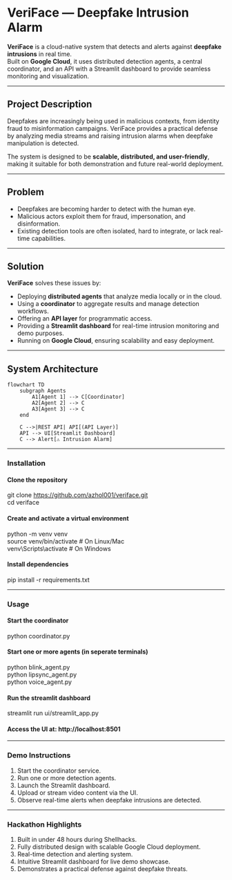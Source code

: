 # VeriFace — Deepfake Intrusion Alarm  

**VeriFace** is a cloud-native system that detects and alerts against **deepfake intrusions** in real time.  
Built on **Google Cloud**, it uses distributed detection agents, a central coordinator, and an API with a Streamlit dashboard to provide seamless monitoring and visualization.  

---

## Project Description  

Deepfakes are increasingly being used in malicious contexts, from identity fraud to misinformation campaigns. VeriFace provides a practical defense by analyzing media streams and raising intrusion alarms when deepfake manipulation is detected.  

The system is designed to be **scalable, distributed, and user-friendly**, making it suitable for both demonstration and future real-world deployment.  

---

## Problem  

- Deepfakes are becoming harder to detect with the human eye.  
- Malicious actors exploit them for fraud, impersonation, and disinformation.  
- Existing detection tools are often isolated, hard to integrate, or lack real-time capabilities.  

---

## Solution  

**VeriFace** solves these issues by:  
- Deploying **distributed agents** that analyze media locally or in the cloud.  
- Using a **coordinator** to aggregate results and manage detection workflows.  
- Offering an **API layer** for programmatic access.  
- Providing a **Streamlit dashboard** for real-time intrusion monitoring and demo purposes.  
- Running on **Google Cloud**, ensuring scalability and easy deployment.  

---

## System Architecture  

```mermaid
flowchart TD
    subgraph Agents
        A1[Agent 1] --> C[Coordinator]
        A2[Agent 2] --> C
        A3[Agent 3] --> C
    end

    C -->|REST API| API[(API Layer)]
    API --> UI[Streamlit Dashboard]
    C --> Alert[⚠️ Intrusion Alarm]
```

---

### Installation

#### Clone the repository 
git clone https://github.com/azhol001/veriface.git  
cd veriface

#### Create and activate a virtual environment 
python -m venv venv  
source venv/bin/activate    # On Linux/Mac  
venv\Scripts\activate        # On Windows

#### Install dependencies 
pip install -r requirements.txt

---

### Usage

#### Start the coordinator
python coordinator.py

#### Start one or more agents (in seperate terminals)

python blink_agent.py  
python lipsync_agent.py  
python voice_agent.py


#### Run the streamlit dashboard

streamlit run ui/streamlit_app.py 

#### Access the UI at: http://localhost:8501

---

### Demo Instructions

1. Start the coordinator service.  
2. Run one or more detection agents.  
3. Launch the Streamlit dashboard.  
4. Upload or stream video content via the UI.  
5. Observe real-time alerts when deepfake intrusions are detected.

---

### Hackathon Highlights

1. Built in under 48 hours during Shellhacks.  
2. Fully distributed design with scalable Google Cloud deployment.  
3. Real-time detection and alerting system.  
4. Intuitive Streamlit dashboard for live demo showcase.  
5. Demonstrates a practical defense against deepfake threats.  
